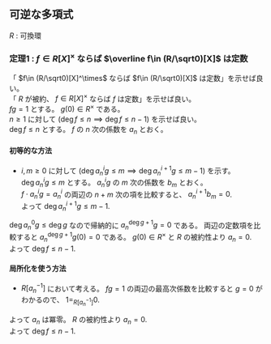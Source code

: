 ## 可逆な多項式
$R$ : 可換環
### 定理1 : $f\in R[X]^\times$ ならば $\overline f\in (R/\sqrt0)[X]$ は定数
「 $f\in (R/\sqrt0)[X]^\times$ ならば $f\in (R/\sqrt0)[X]$ は定数」を示せば良い。  
「 $R$ が被約、 $f\in R[X]^\times$ ならば $f$ は定数」を示せば良い。  
$fg=1$ とする。 $g(0)\in R^\times$ である。  
$n\geq 1$ に対して $(\deg f\leq n\implies\deg f\leq n-1)$ を示せば良い。  
$\deg f\leq n$ とする。 $f$ の $n$ 次の係数を $a_n$ とおく。
#### 初等的な方法
- $i,m\geq 0$ に対して $(\deg a_n^ig\leq m\implies\deg a_n^{i+1}g\leq m-1)$ を示す。  
  $\deg a_n^ig\leq m$ とする。 $a_n^ig$ の $m$ 次の係数を $b_m$ とおく。  
  $f\cdot a_n^ig=a_n^i$ の両辺の $n+m$ 次の項を比較すると、
  $a_n^{i+1}b_m=0$.  
  よって $\deg a_n^{i+1}g\leq m-1$.
  
$\deg a_n^0g\leq \deg g$ なので帰納的に $a_n^{\deg g+1}g=0$ である。
両辺の定数項を比較すると $a_n^{\deg g+1}g(0)=0$ である。 $g(0)\in R^\times$ と $R$ の被約性より $a_n=0$.  
よって $\deg f\leq n-1$.
#### 局所化を使う方法
- $R[a_n^{-1}]$ において考える。 $fg=1$ の両辺の最高次係数を比較すると $g=0$ がわかるので、 $1=_{R[a_n^{-1}]}0$.

よって $a_n$ は冪零。 $R$ の被約性より $a_n=0$.  
よって $\deg f\leq n-1$.
